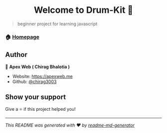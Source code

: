 <h1 align="center">Welcome to Drum-Kit 👋</h1>
<p>
</p>

> beginner project for learning javascript

### 🏠 [Homepage](https://apexweb.me/drum-kit)

## Author

👤 **Apex Web ( Chirag Bhalotia )**

* Website: https://apexweb.me
* Github: [@chirag3003](https://github.com/chirag3003)

## Show your support

Give a ⭐️ if this project helped you!

***
_This README was generated with ❤️ by [readme-md-generator](https://github.com/kefranabg/readme-md-generator)_